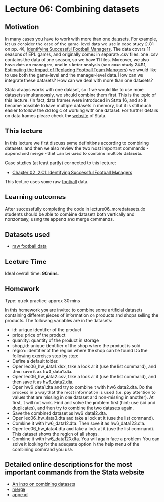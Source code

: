 # Lecture 06: Combining datasets

## Motivation

In many cases you have to work with more than one datasets. For example, let us consider the case of the game-level data we use in case study 2.C1 on pp. 40, [Identifying Successful Football Managers](https://gabors-data-analysis.com/casestudies/#ch02c-identifying-successful-football-managers). The data covers 11 seasons of EPL games, and originally comes in separate .csv files: one .csv contains the data of one season, so we have 11 files. Moreover, we also have data on managers, and in a latter analysis (see case study 24.B1, [Estimating the Impact of Replacing Football Team Managers](https://gabors-data-analysis.com/casestudies/#ch24-estimating-the-impact-of-replacing-football-team-managers)) we would like to use both the game-level and the manager-level data. How can we integrate these datasets? How can we deal with more than one datasets? 

Stata always works with one dataset, so if we would like to use more datasets simultaneously, we should combine them first. This is the topic of this lecture. (In fact, data frames were introduced in Stata 16, and so it became possible to have multiple datasets in memory, but it is still much easier to follow the old logic of working with one dataset. For further details on data frames please check the [website](https://www.stata.com/features/overview/multiple-datasets-in-memory/) of Stata.


## This lecture

In this lecture we first discuss some definitions according to combining datasets, and then we also review the two most important commands - append and merge - that can be used to combine multiple datasets.

Case studies (at least partly) connected to this lecture:
  - [Chapter 02, 2.C1: Identifying Successful Football Managers](https://gabors-data-analysis.com/casestudies/#ch02c-identifying-successful-football-managers)

This lecture uses some raw [football](https://osf.io/zqm6c/) data.

## Learning outcomes

After successfully completing the code in lecture06_moredatasets.do students should be able to combine datasets both vertically and horizontally, using the append and merge commands.

## Datasets used

* [raw football data](https://osf.io/zqm6c/)

## Lecture Time

Ideal overall time: **90mins**.

## Homework

*Type*: quick practice, approx 30 mins

In this homework you are invited to combine some artificial datasets containing different pieces of information on products and shops selling the products. The following variables are in the datasets:
  - id: unique identifier of the product
  - price: price of the product
  - quantity: quantity of the product in storage
  - shop_id: unique identifier of the shop where the product is sold
  - region: identifier of the region where the shop can be found
Do the following exercises step by step:
  - Define a default folder.
  - Open lec06_hw_data1.xlsx, take a look at it (use the list command), and then save it as hw6_data1.dta.
  - Open lec06_hw_data2.csv, take a look at it (use the list command), and then save it as hw6_data2.dta.
  - Open hw6_data1.dta and try to combine it with hw6_data2.dta. Do the process in a way that the most information is used (i.e. pay attention to values that are missing in one dataset and non-missing in another). At first, it will not work. Find and solve the problem first (hint: use isid and duplicates), and then try to combine the two datasets again.
  - Save the combined dataset as hw6_data12.dta.
  - Open lec06_hw_data3.dta and take a look at it (use the list command).
  - Combine it with hw6_data12.dta. Then save it as hw6_data123.dta.
  - Open lec06_hw_data4.dta and take a look at it (use the list command). This dataset shows the region of all shops.
  - Combine it with hw6_data123.dta. You will again face a problem. You can solve it looking for the adequate option in the help menu of the combining command you use.


## Detailed online descriptions for the most important commands from the Stata website

  - [An intro on combining datasets](https://www.stata.com/manuals/u23.pdf) 
  - [merge](https://www.stata.com/manuals/dmerge.pdf)
  - [append](https://www.stata.com/manuals/dappend.pdf)